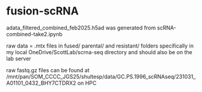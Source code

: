 # fusion-scRNA

adata_filtered_combined_feb2025.h5ad was generated from scRNA-combined-take2.ipynb

raw data = .mtx files in fused/ parental/ and resistant/ folders specifically in my local OneDrive/ScottLab/scrna-seq directory and should also be on the lab server

raw fastq.gz files can be found at /mnt/pan/SOM_CCCC_JGS25/shultesp/data/GC.PS.1996_scRNAseq/231031_A01101_0432_BHY7CTDRX2 on HPC
